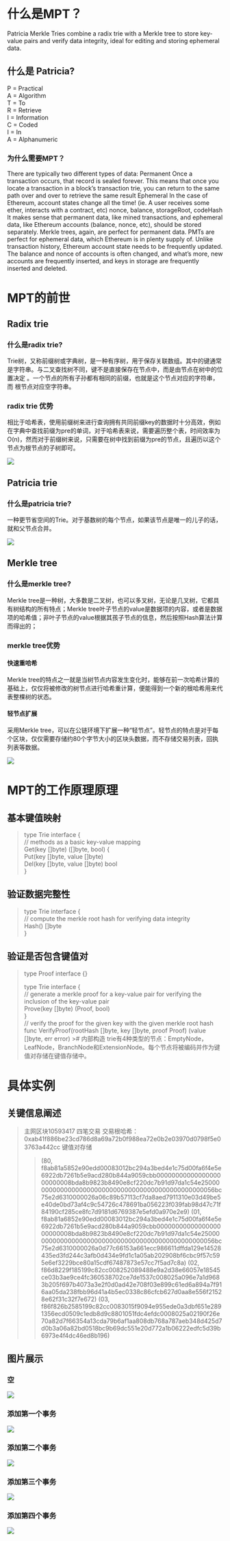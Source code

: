 # 什么是MPT？
Patricia Merkle Tries combine a radix trie with a Merkle tree to store key-value pairs and verify data integrity, ideal for editing and storing ephemeral data.
## 什么是 Patricia?
P = Practical  
A = Algorithm  
T = To  
R = Retrieve  
I = Information  
C = Coded  
I = In  
A = Alphanumeric  
### 为什么需要MPT？  
There are typically two different types of data:
Permanent
Once a transaction occurs, that record is sealed forever.
This means that once you locate a transaction in a block’s transaction trie, you can return to the same path over and over to retrieve the same result
Ephemeral
In the case of Ethereum, account states change all the time! (ie. A user receives some ether, interacts with a contract, etc)
nonce, balance, storageRoot, codeHash
It makes sense that permanent data, like mined transactions, and ephemeral data, like Ethereum accounts (balance, nonce, etc), should be stored separately. Merkle trees, again, are perfect for permanent data. PMTs are perfect for ephemeral data, which Ethereum is in plenty supply of.
Unlike transaction history, Ethereum account state needs to be frequently updated. The balance and nonce of accounts is often changed, and what’s more, new accounts are frequently inserted, and keys in storage are frequently inserted and deleted.
# MPT的前世
## Radix trie  
### 什么是radix trie?
Trie树，又称前缀树或字典树，是一种有序树，用于保存关联数组。其中的键通常是字符串。与二叉查找树不同，键不是直接保存在节点中，而是由节点在树中的位置决定 。一个节点的所有子孙都有相同的前缀，也就是这个节点对应的字符串，而 根节点对应空字符串。
### radix trie 优势
相比于哈希表，使用前缀树来进行查询拥有共同前缀key的数据时十分高效，例如在字典中查找前缀为pre的单词，对于哈希表来说，需要遍历整个表，时间效率为O(n)，然而对于前缀树来说，只需要在树中找到前缀为pre的节点，且遍历以这个节点为根节点的子树即可。  

![](0.png)

##  Patricia trie
### 什么是patricia trie?
一种更节省空间的Trie。对于基数树的每个节点，如果该节点是唯一的儿子的话，就和父节点合并。

![](0.png)

## Merkle tree
### 什么是merkle tree?
Merkle tree是一种树，大多数是二叉树，也可以多叉树，无论是几叉树，它都具有树结构的所有特点；Merkle tree叶子节点的value是数据项的内容，或者是数据项的哈希值；非叶子节点的value根据其孩子节点的信息，然后按照Hash算法计算而得出的；
### merkle tree优势
#### 快速重哈希
Merkle tree的特点之一就是当树节点内容发生变化时，能够在前一次哈希计算的基础上，仅仅将被修改的树节点进行哈希重计算，便能得到一个新的根哈希用来代表整棵树的状态。
#### 轻节点扩展
采用Merkle tree，可以在公链环境下扩展一种“轻节点”。轻节点的特点是对于每个区块，仅仅需要存储约80个字节大小的区块头数据，而不存储交易列表，回执列表等数据。

![](0.png)

# MPT的工作原理原理
## 基本键值映射
>type Trie interface {  
>  // methods as a basic key-value mapping  
>  Get(key []byte) ([]byte, bool) {  
>  Put(key []byte, value []byte)  
>  Del(key []byte, value []byte) bool  
> }
## 验证数据完整性  
> type Trie interface {  
> // compute the merkle root hash for verifying data integrity  
>  Hash() []byte  
>}
## 验证是否包含键值对
> type Proof interface {}  
>  
>type Trie interface {  
> // generate a merkle proof for a key-value pair for verifying the inclusion of the key-value pair  
> Prove(key []byte) (Proof, bool)  
>}  
>// verify the proof for the given key with the given merkle root hash  
>func VerifyProof(rootHash []byte, key []byte, proof Proof) (value []byte, err error)  ># 内部构造
trie有4种类型的节点：EmptyNode，LeafNode，BranchNode和ExtensionNode。每个节点将被编码并作为键值对存储在键值存储中。
# 具体实例
## 关键信息阐述
> 主网区块10593417
> 四笔交易
> 交易根哈希：0xab41f886be23cd786d8a69a72b0f988ea72e0b2e03970d0798f5e03763a442cc
> 键值对存储
>>(80, f8ab81a5852e90edd00083012bc294a3bed4e1c75d00fa6f4e5e6922db7261b5e9acd280b844a9059cbb0000000000000000000000008bda8b9823b8490e8cf220dc7b91d97da1c54e250000000000000000000000000000000000000000000000056bc75e2d6310000026a06c89b57113cf7da8aed7911310e03d49be5e40de0bd73af4c9c54726c478691ba056223f039fab98d47c71f84190cf285ce8fc7d9181d6769387e5efd0a970e2e9)
>>(01, f8ab81a6852e90edd00083012bc294a3bed4e1c75d00fa6f4e5e6922db7261b5e9acd280b844a9059cbb0000000000000000000000008bda8b9823b8490e8cf220dc7b91d97da1c54e250000000000000000000000000000000000000000000000056bc75e2d6310000026a0d77c66153a661ecc986611dffda129e14528435ed3fd244c3afb0d434e9fd1c1a05ab202908bf6cbc9f57c595e6ef3229bce80a15cdf67487873e57cc7f5ad7c8a)
>>(02, f86d8229f185199c82cc008252089488e9a2d38e66057e18545ce03b3ae9ce4fc360538702ce7de1537c008025a096e7a1d9683b205f697b4073a3e2f0d0ad42e708f03e899c61ed6a894a7f916aa05da238fbb96d41a4b5ec0338c86cfcb627d0aa8e556f21528e62f31c32f7e672)
>>(03, f86f826b2585199c82cc0083015f9094e955ede0a3dbf651e2891356ecd0509c1edb8d9c8801051fdc4efdc0008025a02190f26e70a82d7f66354a13cda79b6af1aa808db768a787aeb348d425d7d0b3a06a82bd0518bc9b69dc551e20d772a1b06222edfc5d39b6973e4f4dc46ed8b196)
## 图片展示
### 空

![](0.png)

### 添加第一个事务

![](1.png)

### 添加第二个事务
![](3.png)

### 添加第三个事务

![](4.png)

### 添加第四个事务

![](5.png)
